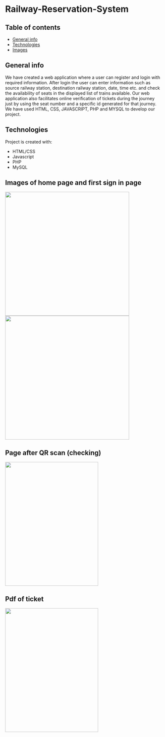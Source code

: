 # Railway-Reservation-System

## Table of contents
* [General info](#general-info)
* [Technologies](#technologies)
* [Images](#setup)

## General info
We have created a web application where a user can register and login with required information. After login the user can enter information such as source railway station, destination railway station, date, time etc. and check the availability of seats in the displayed list of trains available. Our web application also facilitates online verification of tickets during the journey just by using the seat number and a specific id generated for that journey. We have used HTML, CSS, JAVASCRIPT, PHP and MYSQL to develop our project.
	
## Technologies
Project is created with:
* HTML/CSS
* Javascript
* PHP
* MySQL

## Images of home page and first sign in page
<img src="https://user-images.githubusercontent.com/79037725/189519249-5e0512ef-f4c9-46af-9ff5-d133d641d62a.png" width="400" height="400">
<img src="https://user-images.githubusercontent.com/79037725/189519304-8b4b0066-f240-40d4-a6e3-7f0036dabc50.png" width="400" height="400">

## Page after QR scan (checking)
<img src="https://user-images.githubusercontent.com/79037725/189911437-788ba782-6026-4b8f-bbae-69e48d52a423.png" width="300" height="400">

## Pdf of ticket
<img src="https://user-images.githubusercontent.com/79037725/189911593-045defb1-8b88-43a9-b623-2c596067084f.png" width="300" height="400">

